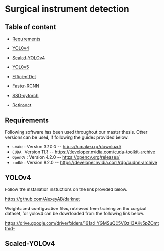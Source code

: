 
# Surgical instrument detection

## Table of content
- [Requirements](#Requirements)


- [YOLOv4](#yolov4)



- [Scaled-YOLOv4](#Scaled-YOLOv4)

- [YOLOv5](#installation)

- [EfficientDet](#installation)

- [Faster-RCNN](#installation)

- [SSD-pytorch](#installation)

- [Retinanet](#installation)



## Requirements
Following software has been used throughout our master thesis. Other versions can be used, if following the guides provided below.

*  `Cmake` : Version 3.20.0 -- https://cmake.org/download/
*  `CUDA` : Version 11.3 --  https://developer.nvidia.com/cuda-toolkit-archive
*  `OpenCV` : Version 4.2.0 -- https://opencv.org/releases/
*  `cudNN` : Version 8.2.0 -- https://developer.nvidia.com/rdp/cudnn-archive
## YOLOv4

Follow the installation instuctions on the link provided below.

https://github.com/AlexeyAB/darknet

Weights and configuration files, retrieved from training on the surgical dataset, for yolov4 can be downloaded from the following link below.

https://drive.google.com/drive/folders/161ad_YGMSuQC5VQzII3AKu5pZOmttmd-

## Scaled-YOLOv4

